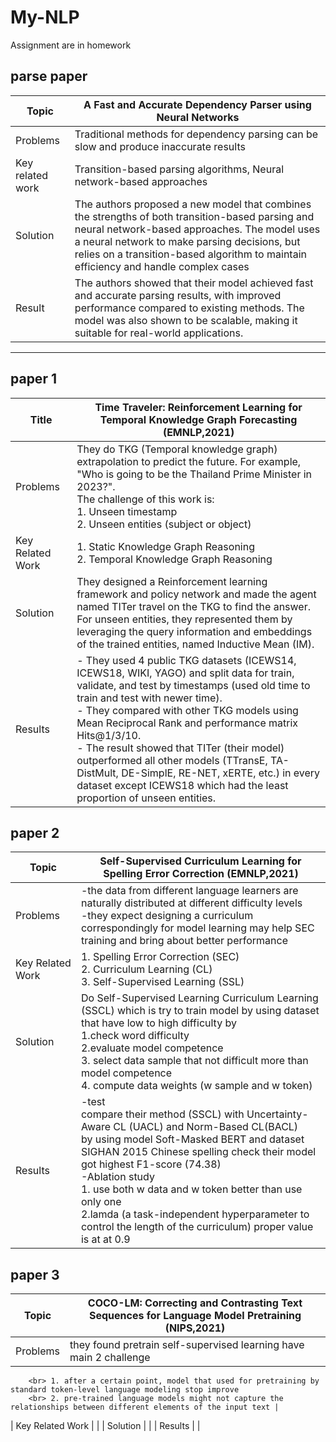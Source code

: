 # My-NLP
Assignment are in homework

## parse paper

| Topic | A Fast and Accurate Dependency Parser using Neural Networks |
|----|----|
| Problems | Traditional methods for dependency parsing can be slow and produce inaccurate results |
| Key related work |Transition-based parsing algorithms, Neural network-based approaches |
| Solution | The authors proposed a new model that combines the strengths of both transition-based parsing and neural network-based approaches. The model uses a neural network to make parsing decisions, but relies on a transition-based algorithm to maintain efficiency and handle complex cases |
| Result | The authors showed that their model achieved fast and accurate parsing results, with improved performance compared to existing methods. The model was also shown to be scalable, making it suitable for real-world applications. |

---

## paper 1

| Title | Time Traveler: Reinforcement Learning for Temporal Knowledge Graph Forecasting (EMNLP,2021) |
|----------------|-----------|
| Problems | They do TKG (Temporal knowledge graph) extrapolation to predict the future. For example, "Who is going to be the Thailand Prime Minister in 2023?". <br> The challenge of this work is:<br> 1. Unseen timestamp <br> 2. Unseen entities (subject or object) |
| Key Related Work | 1. Static Knowledge Graph Reasoning <br>2. Temporal Knowledge Graph Reasoning |
| Solution | They designed a Reinforcement learning framework and policy network and made the agent named TITer travel on the TKG to find the answer.<br>For unseen entities, they represented them by leveraging the query information and embeddings of the trained entities, named Inductive Mean (IM). |
| Results  | - They used 4 public TKG datasets (ICEWS14, ICEWS18, WIKI, YAGO) and split data for train, validate, and test by timestamps (used old time to train and test with newer time). <br>- They compared with other TKG models using Mean Reciprocal Rank and performance matrix Hits@1/3/10.<br>- The result showed that TITer (their model) outperformed all other models (TTransE, TA-DistMult, DE-SimplE, RE-NET, xERTE, etc.) in every dataset except ICEWS18 which had the least proportion of unseen entities. |

## paper 2

|Topic| Self-Supervised Curriculum Learning for Spelling Error Correction (EMNLP,2021)|
|----|----|
| Problems | -the data from different language learners are naturally distributed at different difficulty levels  <br> -they expect designing a curriculum correspondingly for model learning may help SEC training and bring about better performance |
| Key Related Work| 1. Spelling Error Correction (SEC)<br>2. Curriculum Learning (CL)<br>3. Self-Supervised Learning (SSL)|
| Solution | Do Self-Supervised Learning Curriculum Learning (SSCL) which is try to train model by using dataset that have low to high difficulty by <br> 1.check word  difficulty<br>2.evaluate model competence<br>3. select data sample that not difficult more than model competence <br> 4. compute data weights (w sample and w token)  |
| Results| -test <br> compare their method (SSCL) with Uncertainty-Aware CL (UACL) and Norm-Based CL(BACL) <br> by using model Soft-Masked BERT and dataset SIGHAN 2015 Chinese spelling check their model got highest F1-score (74.38) <br> -Ablation study <br> 1. use both w data and w token better than use only one <br> 2.lamda (a task-independent hyperparameter to control the length of the curriculum) proper value is at at 0.9|

## paper 3

|Topic| COCO-LM: Correcting and Contrasting Text Sequences for Language Model Pretraining (NIPS,2021) |
|----|----|
| Problems| they found pretrain self-supervised learning have main 2 challenge  
        <br> 1. after a certain point, model that used for pretraining by standard token-level language modeling stop improve   
        <br> 2. pre-trained language models might not capture the relationships between different elements of the input text |
| Key Related Work |    |
| Solution |     |
| Results |     |

